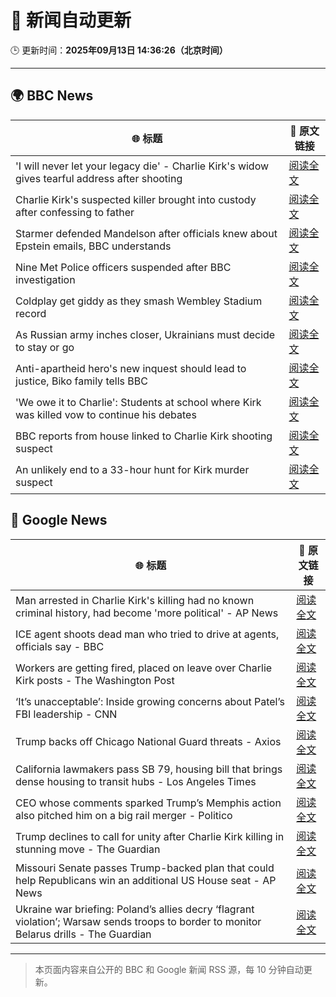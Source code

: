 # 🧠 新闻自动更新

🕒 更新时间：**2025年09月13日 14:36:26（北京时间）**

---

## 🌍 BBC News

| 🌐 标题 | 🔗 原文链接 |
|--------|-------------|
| 'I will never let your legacy die' - Charlie Kirk's widow gives tearful address after shooting | [阅读全文](https://www.bbc.com/news/articles/cz9je8lxge4o?at_medium=RSS&at_campaign=rss) |
| Charlie Kirk's suspected killer brought into custody after confessing to father | [阅读全文](https://www.bbc.com/news/articles/cly7417ge50o?at_medium=RSS&at_campaign=rss) |
| Starmer defended Mandelson after officials knew about Epstein emails, BBC understands | [阅读全文](https://www.bbc.com/news/articles/c5yq455w36vo?at_medium=RSS&at_campaign=rss) |
| Nine Met Police officers suspended after BBC investigation | [阅读全文](https://www.bbc.com/news/articles/cn839398xzpo?at_medium=RSS&at_campaign=rss) |
| Coldplay get giddy as they smash Wembley Stadium record | [阅读全文](https://www.bbc.com/news/articles/c306m86y824o?at_medium=RSS&at_campaign=rss) |
| As Russian army inches closer, Ukrainians must decide to stay or go | [阅读全文](https://www.bbc.com/news/articles/cy50kk14y00o?at_medium=RSS&at_campaign=rss) |
| Anti-apartheid hero's new inquest should lead to justice, Biko family tells BBC | [阅读全文](https://www.bbc.com/news/articles/c931n9eelpeo?at_medium=RSS&at_campaign=rss) |
| 'We owe it to Charlie': Students at school where Kirk was killed vow to continue his debates | [阅读全文](https://www.bbc.com/news/articles/c9dxexl7glvo?at_medium=RSS&at_campaign=rss) |
| BBC reports from house linked to Charlie Kirk shooting suspect | [阅读全文](https://www.bbc.com/news/videos/cd635wwgz85o?at_medium=RSS&at_campaign=rss) |
| An unlikely end to a 33-hour hunt for Kirk murder suspect | [阅读全文](https://www.bbc.com/news/articles/c784end1wxvo?at_medium=RSS&at_campaign=rss) |

## 📰 Google News

| 🌐 标题 | 🔗 原文链接 |
|--------|-------------|
| Man arrested in Charlie Kirk's killing had no known criminal history, had become 'more political' - AP News | [阅读全文](https://news.google.com/rss/articles/CBMipwFBVV95cUxPSVE4NEFpdmNnaGI0V2QtOUV2V1lNQ2MySGN4QnUwYjZuNnhuczhnbzh2eVRsVmxUTUs1Q0NGUlRmdnVxeHlTRzlMMWdXQkdQNVRUT09wS3M3dm1FLXVEem5JN0tac05ZQ2ozWE82RUxfYlJycVNHTG84bmVCS0NBZmhsbDhUZndheHFKanc3dnFLemhlaHZfUlAtcGlYOTlmQzhaNUVjTQ?oc=5) |
| ICE agent shoots dead man who tried to drive at agents, officials say - BBC | [阅读全文](https://news.google.com/rss/articles/CBMiWkFVX3lxTE54T1JCQXlOeDZCZEdZT3RUYkhHbm5ZN0NKQk9tYkdJM0x5M0hxN2hJckFHV05IZ0F1ZUtpRmxxZUNTT05wc2VIMnZmZC1QOEtCNHFNV3hnYXdBd9IBX0FVX3lxTE1BUXNBMTZzMmNqcEZKWFdVUGQ5NU8zeGdUOWpsLVM1cC1Bb2poUGdTZ0c1UWJIcTQwTHBYYkV3MUZoRTVxSVRFeUdNRFp5bElCd2Vqb1lKX1poZVpIUVI4?oc=5) |
| Workers are getting fired, placed on leave over Charlie Kirk posts - The Washington Post | [阅读全文](https://news.google.com/rss/articles/CBMimgFBVV95cUxQQUdSTTdqQzYxZjRWclpnRFVHYmhPRHRmU0pCWG56Z0lRQTVja18wblRaeE9lNHQ0OHdBdUtrV0lIWWRNZFFUbmNYRDhBYkFNV1ZhbHZhdzlLQXF0SzZmNkFsRDN3cHhSajVsSlNFeEhBT185QVBFOThORjUxQ1JJU1czdUNMSUxYMmkxTHJ6MmtYT0Z1VU10WXFn?oc=5) |
| ‘It’s unacceptable’: Inside growing concerns about Patel’s FBI leadership - CNN | [阅读全文](https://news.google.com/rss/articles/CBMif0FVX3lxTFBLWnpyQlM1QXpQOHF1Y1hLcTJicnV3S2w1RG1IdWMxekRscVhBZ0ZXOTlUay1RUnBILUxuVTB5YkJyay01OG9WVlFMSnBQUV9yRzgzZGtjTmctWUJyNHhuSzZWMGp6TE5wRHpocXpwSmMxVV9Wd2NwQjVyWkZ0UVk?oc=5) |
| Trump backs off Chicago National Guard threats - Axios | [阅读全文](https://news.google.com/rss/articles/CBMijAFBVV95cUxOTkxqS3lhSTRmMW10REdRVWRQRUtMYm1jeThOMTZRbEZxLVBqaFZMenFLVWtVeTJYbFhEdERpSzJaTkNHWm0ybE5OWEhCTmFHS3ZVeldOY3Q1XzFBYlluYWNQenctNkxTU3JYMnB1VVRXYmVWcXYtU3lpR09kQUR2Tl9jdXVvZFU5eEZfWg?oc=5) |
| California lawmakers pass SB 79, housing bill that brings dense housing to transit hubs - Los Angeles Times | [阅读全文](https://news.google.com/rss/articles/CBMi1AFBVV95cUxQTWJwamM4SHZWZ2RFX0VfRzZfZW1NZE0xajR5M1pMWGUxeTAxT0Y5SW9pbWlIU0NKWXljaDZkaXZqT0g3dl9EQlV2V0owNlN0T3VLRUVCN2NKVmpLQ3J0WklZbENhck40ZHB3dm05NjJ6aXBEVHBHMFBVcHdXbWNGQUVFNHZVWVJoWjFEQmY3U2RuY2J0YkFxbXZrRFQ2cmVhb0w3YTgwbS1PYWFqRlI4YkpMWFFtZmFlN19nMUo1cWkzYXh6ZmRXVDAtc3pGWFpBTjl5VA?oc=5) |
| CEO whose comments sparked Trump’s Memphis action also pitched him on a big rail merger - Politico | [阅读全文](https://news.google.com/rss/articles/CBMigwFBVV95cUxOQlZTX2lxMU16bzVYU1AzYzlJSHJHSEdIRG1lLXFKWDZZSGMzVzJ5S1JRMThoQ2J4ZW53YzIwNUFRLU1LbGEwZk9lX0pWRnhjVnlnd2QxZFF4Yi04bVd1Uzh3NEg5V2lIQ1NqSTEwOFJ5NF82Mi1QVnIwT1dfdGU0RWdlaw?oc=5) |
| Trump declines to call for unity after Charlie Kirk killing in stunning move - The Guardian | [阅读全文](https://news.google.com/rss/articles/CBMikAFBVV95cUxOOXlqdVo1S3g3LU04ZUtPNGZVbGZVMWpCOWM3ZWFldVpUb2xacTNveS1GenZ1T013LUNET0NyNGJkMlRyWk9jdy1vZm1oN0JYamxvX3hMT0E2b2l1OXAxcFA5VjNuMzNRb3lIaWt3NTN2OTRNM3VrLUNFMkNOcTBsaWtqZnZsYUdXbUVWNmE2dVQ?oc=5) |
| Missouri Senate passes Trump-backed plan that could help Republicans win an additional US House seat - AP News | [阅读全文](https://news.google.com/rss/articles/CBMiogFBVV95cUxPR1RzODU0OWc3TUxfblJ3RkJyQVhmMk5FQmFKN3Y2QjNOMGtYVWJCREJueWlKZzc3NU84Sm9PUVFWSFU3VGZaNTlaWmRxWmRiY3RicUNRd3JKRUxzbXFlenVIY002Sk5lcTNFTkw0bENucWUwdFI4TDJwYWJwajZSV1FGazc3OU1CalJLUW1FV25ieVdlRjZob2JtM0s0aVNqTHc?oc=5) |
| Ukraine war briefing: Poland’s allies decry ‘flagrant violation’; Warsaw sends troops to border to monitor Belarus drills - The Guardian | [阅读全文](https://news.google.com/rss/articles/CBMi9AFBVV95cUxNZG9RLVRMNzExRHFrcWZTWDBNX2ZvWFVfY2xRbno1cG5kTlFHVUlNbWRwTDRIM0tmZHBhWmR5QU4yT09BUlVPd085Q0JwZXl6M3cySUFULS11RjlyUkZQb0dqRjNBRlVKODR5RWZOLXlYazhHRmo0UE9TRGZIaEIyZUI1SXRKTGw0NWtfQ2o1V1Y5d282S1E0X19lUEZFV0lXNUdJb2s0Ql9iYzk3Y1dnbXMxeF9qZ3ZObDNZOG9Bcm1tSURLOU5FWWt5bEF0R2R4T3Y0ZUJheEdwc1M2X2hBNmtvMFJjMDliNUMyMTYtaDNyU0ZK?oc=5) |

---
> 本页面内容来自公开的 BBC 和 Google 新闻 RSS 源，每 10 分钟自动更新。
